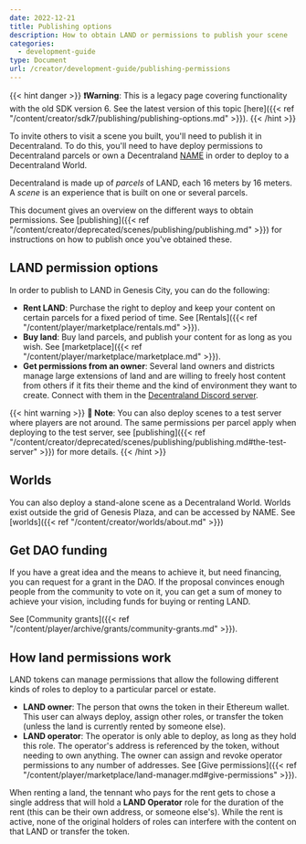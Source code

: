 ```yaml
---
date: 2022-12-21
title: Publishing options
description: How to obtain LAND or permissions to publish your scene
categories:
  - development-guide
type: Document
url: /creator/development-guide/publishing-permissions
---
```


{{< hint danger >}}
**❗Warning**: This is a legacy page covering functionality with the old SDK version 6. See the latest version of this topic [here]({{< ref "/content/creator/sdk7/publishing/publishing-options.md" >}}).
{{< /hint >}}

To invite others to visit a scene you built, you'll need to publish it in Decentraland. To do this, you'll need to have deploy permissions to Decentraland parcels or own a Decentraland [NAME](https://builder.decentraland.org/names) in order to deploy to a Decentraland World.

Decentraland is made up of _parcels_ of LAND, each 16 meters by 16 meters. A _scene_ is an experience that is built on one or several parcels.

This document gives an overview on the different ways to obtain permissions.
See [publishing]({{< ref "/content/creator/deprecated/scenes/publishing/publishing.md" >}}) for instructions on how to publish once you've obtained these.

## LAND permission options

In order to publish to LAND in Genesis City, you can do the following:

- **Rent LAND**: Purchase the right to deploy and keep your content on certain parcels for a fixed period of time. See [Rentals]({{< ref "/content/player/marketplace/rentals.md" >}}).
- **Buy land**: Buy land parcels, and publish your content for as long as you wish. See [marketplace]({{< ref "/content/player/marketplace/marketplace.md" >}}).
- **Get permissions from an owner**: Several land owners and districts manage large extensions of land and are willing to freely host content from others if it fits their theme and the kind of environment they want to create. Connect with them in the [Decentraland Discord server](https://dcl.gg/discord).

{{< hint warning >}}
**📔 Note**: You can also deploy scenes to a test server where players are not around. The same permissions per parcel apply when deploying to the test server, see [publishing]({{< ref "/content/creator/deprecated/scenes/publishing/publishing.md#the-test-server" >}}) for more details.
{{< /hint >}}

## Worlds

You can also deploy a stand-alone scene as a Decentraland World. Worlds exist outside the grid of Genesis Plaza, and can be accessed by NAME. See [worlds]({{< ref "/content/creator/worlds/about.md" >}})

## Get DAO funding

If you have a great idea and the means to achieve it, but need financing, you can request for a grant in the DAO. If the proposal convinces enough people from the community to vote on it, you can get a sum of money to achieve your vision, including funds for buying or renting LAND.

See [Community grants]({{< ref "/content/player/archive/grants/community-grants.md" >}}).

## How land permissions work

LAND tokens can manage permissions that allow the following different kinds of roles to deploy to a particular parcel or estate.

- **LAND owner**: The person that owns the token in their Ethereum wallet. This user can always deploy, assign other roles, or transfer the token (unless the land is currently rented by someone else).
- **LAND operator**: The operator is only able to deploy, as long as they hold this role. The operator's address is referenced by the token, without needing to own anything. The owner can assign and revoke operator permissions to any number of addresses. See [Give permissions]({{< ref "/content/player/marketplace/land-manager.md#give-permissions" >}}).

When renting a land, the tennant who pays for the rent gets to chose a single address that will hold a **LAND Operator** role for the duration of the rent (this can be their own address, or someone else's). While the rent is active, none of the original holders of roles can interfere with the content on that LAND or transfer the token.

